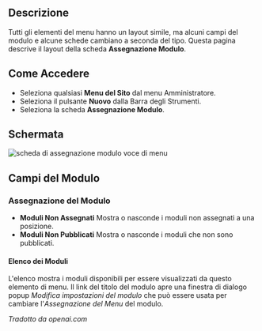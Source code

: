 <!-- Filename: Help6.x:Menu_Item_Module_Assignment / Display title: Assegnazione Modulo Voce di Menu -->

## Descrizione

Tutti gli elementi del menu hanno un layout simile, ma alcuni campi del modulo e alcune schede cambiano a seconda del tipo. Questa pagina descrive il layout della scheda **Assegnazione Modulo**.

## Come Accedere

* Seleziona qualsiasi **Menu del Sito** dal menu Amministratore.
* Seleziona il pulsante **Nuovo** dalla Barra degli Strumenti.
* Seleziona la scheda **Assegnazione Modulo**.


## Schermata

![scheda di assegnazione modulo voce di menu](../../../it/images/menu-items-common/menu-item-module-assignment.png)

## Campi del Modulo

### Assegnazione del Modulo

- **Moduli Non Assegnati** Mostra o nasconde i moduli non assegnati a una posizione.
- **Moduli Non Pubblicati** Mostra o nasconde i moduli che non sono pubblicati.

#### Elenco dei Moduli

L'elenco mostra i moduli disponibili per essere visualizzati da questo elemento di menu. Il link del titolo del modulo apre una finestra di dialogo popup *Modifica impostazioni del modulo* che può essere usata per cambiare l'*Assegnazione del Menu* del modulo.

*Tradotto da openai.com*

